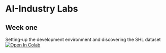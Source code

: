 # AI-Industry Labs

## Week one
Setting-up the development environment and discovering the SHL dataset [![Open In Colab](https://colab.research.google.com/assets/colab-badge.svg)](https://colab.research.google.com/github/roboticsmind/2021-AI-Industry-Labs/blob/main/1_DiscoveringTheSHLDataset.ipynb)
